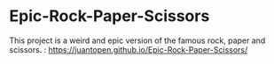 # Epic-Rock-Paper-Scissors
This project is a weird and epic version of the famous rock, paper and scissors.
:  https://juantopen.github.io/Epic-Rock-Paper-Scissors/
